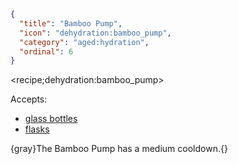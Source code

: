 ```json
{
  "title": "Bamboo Pump",
  "icon": "dehydration:bamboo_pump",
  "category": "aged:hydration",
  "ordinal": 6
}
```

<recipe;dehydration:bamboo_pump>

Accepts:
- [glass bottles](^aged:hydration/utilities)
- [flasks](^aged:hydration/utilities)

{gray}The Bamboo Pump has a medium cooldown.{}